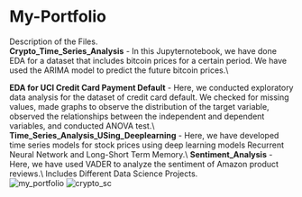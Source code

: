 # My-Portfolio
Description of the Files.\
**Crypto_Time_Series_Analysis** - In this Jupyternotebook, we have done EDA for a dataset that includes bitcoin prices for a certain period. We have used the ARIMA model to predict the future bitcoin prices.\ 

**EDA for UCI Credit Card Payment Default** - Here, we conducted exploratory data analysis for the dataset of credit card default. We checked for missing values, made graphs to observe the distribution of the target variable, observed the relationships between the independent and dependent variables, and conducted ANOVA test.\  
**Time_Series_Analysis_USing_Deeplearning** - Here, we have developed time series models for stock prices using deep learning models Recurrent Neural Network and Long-Short Term Memory.\ 
**Sentiment_Analysis** - Here, we have used VADER to analyze the sentiment of Amazon product reviews.\ 
Includes Different Data Science Projects.\
![my_portfolio](https://github.com/casper6020/My-Portfolio/assets/147402829/55981a50-1f6f-4c18-8fcf-c7ae108a1280)
![crypto_sc](https://github.com/casper6020/My-Portfolio/assets/147402829/b7ca532a-7fca-4b81-b207-b666f208c539)

